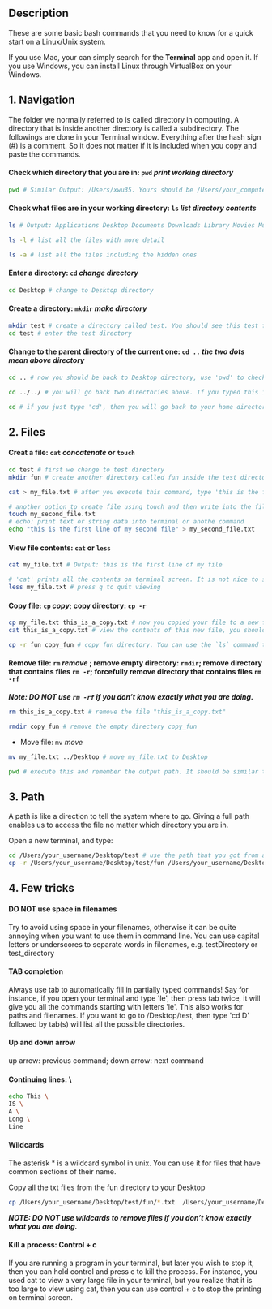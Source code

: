 ## Description

These are some basic bash commands that you need to know for a quick start on a Linux/Unix system. 

If you use Mac, your can simply search for the **Terminal** app and open it. If you use Windows, you can install Linux through VirtualBox on your Windows. 

## 1. Navigation

The folder we normally referred to is called directory in computing. A directory that is inside another directory is called a subdirectory. The followings are done in your Terminal window. Everything after the hash sign (#) is a comment. So it does not matter if it is included when you copy and paste the commands.

#### Check which directory that you are in: `pwd` *print working directory* 

```bash
pwd # Similar Output: /Users/xwu35. Yours should be /Users/your_computer_username
```

#### Check what files are in your working directory: `ls` *list directory contents*

```bash
ls # Output: Applications Desktop Documents Downloads Library Movies Music Pictures 

ls -l # list all the files with more detail

ls -a # list all the files including the hidden ones
```

#### Enter a directory: `cd` *change directory*

```bash
cd Desktop # change to Desktop directory
```

#### Create a directory: `mkdir` *make directory*

```bash
mkdir test # create a directory called test. You should see this test folder on your desktop now if you did type 'cd Desktop' above
cd test # enter the test directory
```

#### Change to the parent directory of the current one: `cd ..` *the two dots mean above directory*
```bash
cd .. # now you should be back to Desktop directory, use 'pwd' to check

cd ../../ # you will go back two directories above. If you typed this instead of 'cd ..' when you are in test directory, then you should be back to /Users/your_computer_username

cd # if you just type 'cd', then you will go back to your home directory /Users/your_computer_username. this is the same as 'cd ~'
```

## 2. Files

#### Creat a file: `cat` *concatenate* or `touch`
```bash
cd test # first we change to test directory
mkdir fun # create another directory called fun inside the test directory. We will use this one later.

cat > my_file.txt # after you execute this command, type 'this is the first line of my file' as the content, then press control + d to stop

# another option to create file using touch and then write into the file using echo
touch my_second_file.txt
# echo: print text or string data into terminal or anothe command
echo "this is the first line of my second file" > my_second_file.txt 
```
#### View file contents: `cat` or `less`
```bash
cat my_file.txt # Output: this is the first line of my file 

# 'cat' prints all the contents on terminal screen. It is not nice to see if it is a large file. If you want to view a large file, you can use 'less' to view the file.
less my_file.txt # press q to quit viewing 
```

#### Copy file: `cp` *copy*; copy directory: `cp -r`
```bash
cp my_file.txt this_is_a_copy.txt # now you copied your file to a new file called 'this_is_a_copy.txt'
cat this_is_a_copy.txt # view the contents of this new file, you should see the same output as my_file.txt. 

cp -r fun copy_fun # copy fun directory. You can use the `ls` command to list all the files: copy_fun  fun   my_file.txt  this_is_a_copy.txt
```

#### Remove file: `rm` *remove* ; remove empty directory: `rmdir`; remove directory that contains files `rm -r`; forcefully remove directory that contains files `rm -rf` 

***Note: DO NOT use `rm -rf` if you don’t know exactly what you are doing.***
```bash
rm this_is_a_copy.txt # remove the file "this_is_a_copy.txt"

rmdir copy_fun # remove the empty directory copy_fun
```
  
- Move file: `mv` *move*
```bash
mv my_file.txt ../Desktop # move my_file.txt to Desktop

pwd # execute this and remember the output path. It should be similar to this: /Users/xwu35/Desktop/test
```

## 3. Path

A path is like a direction to tell the system where to go. Giving a full path enables us to access the file no matter which directory you are in.

Open a new terminal, and type:
```bash
cd /Users/your_username/Desktop/test # use the path that you got from above. Now you are in the test directory
cp -r /Users/your_username/Desktop/test/fun /Users/your_username/Desktop # copy the fun directory to your Desktop
```

## 4. Few tricks

#### DO NOT use space in filenames

Try to avoid using space in your filenames, otherwise it can be quite annoying when you want to use them in command line. You can use capital letters or underscores to separate words in filenames, e.g. testDirectory or test_directory

#### TAB completion

Always use tab to automatically fill in partially typed commands! Say for instance, if you open your terminal and type 'le', then press tab twice, it will give you all the commands starting with letters 'le'. This also works for paths and filenames. If you want to go to /Desktop/test, then type 'cd D' followed by tab(s) will list all the possible directories. 

#### Up and down arrow

up arrow: previous command; down arrow: next command

#### Continuing lines: \
```bash
echo This \
IS \
A \
Long \
Line
```

#### Wildcards

The asterisk * is a wildcard symbol in unix. You can use it for files that have common sections of their name. 

Copy all the txt files from the fun directory to your Desktop
```bash
cp /Users/your_username/Desktop/test/fun/*.txt  /Users/your_username/Desktop/ 
```
***NOTE: DO NOT use wildcards to remove files if you don’t know exactly what you are doing.***

#### Kill a process: Control + c

If you are running a program in your terminal, but later you wish to stop it, then you can hold control and press c to kill the process. For instance, you used cat to view a very large file in your terminal, but you realize that it is too large to view using cat, then you can use control + c to stop the printing on terminal screen.
